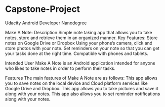 # Capstone-Project
Udacity Android Developer Nanodegree

Make A Note:
Description
Simple note taking app that allows you to take notes, store and retrieve them in an organized
manner.
Key Features:
Store notes on Google Drive or Dropbox
Using your phone’s camera, click and store photos with your note.
Set reminders on your note so that you can get your tasks done at the right time.
Compatible with phones and tablets.

Intended User
Make A Note is an Android application intended for anyone who likes to take notes in order to
perform their tasks.

Features
The main features of Make A Note are as follows:
This app allows you to save notes on the local device and Cloud platform services like
Google Drive and Dropbox.
This app allows you to take pictures and save it along with your notes.
This app also allows you to set reminder notifications along with your notes.

